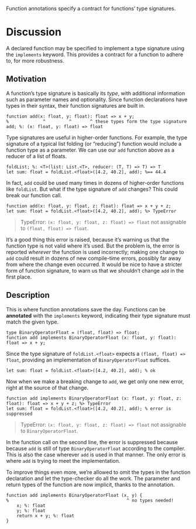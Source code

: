 Function annotations specify a contract for functions’ type signatures.

# Discussion

A declared function may be specified to implement a type signature using the `implements` keyword. This provides a contract for a function to adhere to, for more robustness.

## Motivation
A function’s type signature is basically its *type*, with additional information such as parameter names and optionality. Since function declarations have types in their syntax, their function signatures are built in.

```cp
function add(x: float, y: float): float => x + y;
%             ^         ^       ^ these types form the type signature
add; %: (x: float, y: float) => float
```

Type signatures are useful in higher-order functions. For example, the type signature of a typical list folding (or “reducing”) function would include a function type as a parameter. We can use our `add` function above as a reducer of a list of floats.
```cp
foldList; %: <T>(list: List.<T>, reducer: (T, T) => T) => T
let sum: float = foldList.<float>([4.2, 40.2], add); %== 44.4
```
In fact, `add` could be used many times in dozens of higher-order functions like `foldList`. But what if the type signature of `add` changes? This could break our function call.
```cp
function add(x: float, y: float, z: float): float => x + y + z;
let sum: float = foldList.<float>([4.2, 40.2], add); %> TypeError
```
> TypeError: `(x: float, y: float, z: float) => float` not assignable to `(float, float) => float`.

It’s a good thing this error is raised, because it’s warning us that the function type is not valid where it’s used. But the problem is, the error is reported *wherever* the function is used incorrectly; making one change to `add` could result in dozens of new compile-time errors, possibly far away from where the change even occurred. It would be nice to have a stricter form of function signature, to warn us that we shouldn’t change `add` in the first place.

## Description
This is where function annotations save the day. Functions can be **annotated** with the `implements` keyword, indicating their type signature must match the given type.
```cp
type BinaryOperatorFloat = (float, float) => float;
function add implements BinaryOperatorFloat (x: float, y: float): float => x + y;
```
Since the type signature of `foldList.<float>` expects a `(float, float) => float`, providing an implementation of `BinaryOperatorFloat` suffices.
```cp
let sum: float = foldList.<float>([4.2, 40.2], add); % ok
```
Now when we make a breaking change to `add`, we get only one new error, right at the source of that change.
```cp
function add implements BinaryOperatorFloat (x: float, y: float, z: float): float => x + y + z; %> TypeError
let sum: float = foldList.<float>([4.2, 40.2], add); % error is suppressed
```
> TypeError: `(x: float, y: float, z: float) => float` not assignable to `BinaryOperatorFloat`.

In the function call on the second line, the error is suppressed because because `add` is still of type `BinaryOperatorFloat` according to the compiler. This is also the case wherever `add` is used in that manner. The only error is where `add` is trying to meet the implementation.

To improve things even more, we’re allowed to omit the types in the function declaration and let the type-checker do all the work. The parameter and return types of the function are now implicit, thanks to the annotation.
```cp
function add implements BinaryOperatorFloat (x, y) {
%                                             ^ no types needed!
	x; %: float
	y; %: float
	return x + y; %: float
}
```
